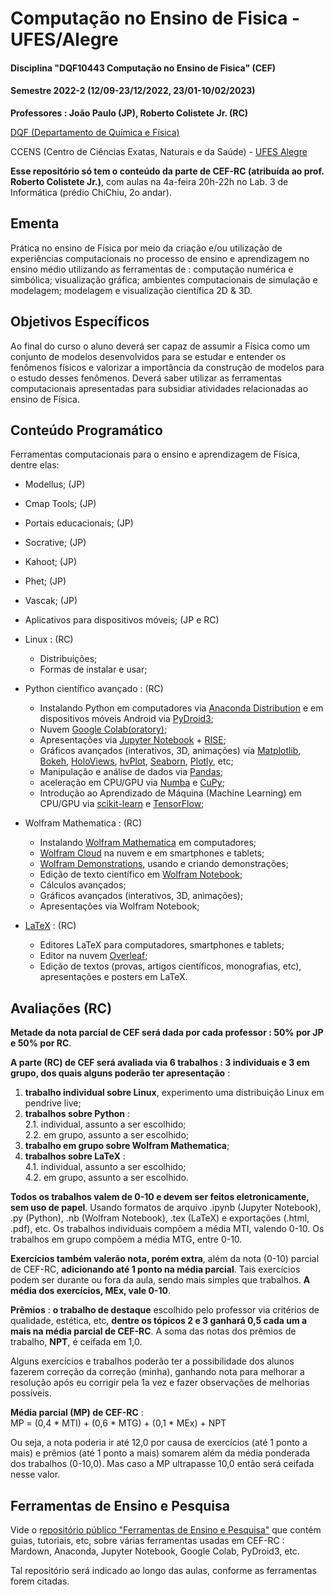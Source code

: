 # Computação no Ensino de Fisica - UFES/Alegre
#### Disciplina "DQF10443 Computação no Ensino de Fisica" (CEF)

#### Semestre 2022-2 (12/09-23/12/2022, 23/01-10/02/2023)

**Professores : João Paulo (JP), Roberto Colistete Jr. (RC)**

[DQF (Departamento de Química e Física)](http://alegre.ufes.br/ccens/departamento-de-quimica-e-fisica)

CCENS (Centro de Ciências Exatas, Naturais e da Saúde) - [UFES Alegre](http://alegre.ufes.br/)

**Esse repositório só tem o conteúdo da parte de CEF-RC (atribuída ao prof. Roberto Colistete Jr.)**, com aulas na 4a-feira 20h-22h no Lab. 3 de Informática (prédio ChiChiu, 2o andar).

## Ementa

Prática no ensino de Física por meio da criação e/ou utilização de experiências computacionais no processo de ensino e aprendizagem no ensino médio utilizando as ferramentas de : computação numérica e simbólica; visualização gráfica; ambientes computacionais de simulação e modelagem; modelagem e visualização científica 2D & 3D.

## Objetivos Específicos

Ao final do curso o aluno deverá ser capaz de assumir a Física como um conjunto de modelos desenvolvidos para se estudar e entender os fenômenos físicos e valorizar a importância da construção de modelos para o estudo desses fenômenos. Deverá saber utilizar as ferramentas computacionais apresentadas para subsidiar atividades relacionadas ao ensino de Física.

## Conteúdo Programático

Ferramentas computacionais para o ensino e aprendizagem de Física, dentre elas:
- Modellus;  (JP)
- Cmap Tools;  (JP)
- Portais educacionais;  (JP)
- Socrative;  (JP)
- Kahoot;  (JP)
- Phet;  (JP)
- Vascak;  (JP)
- Aplicativos para dispositivos móveis;  (JP e RC)
- Linux : (RC)
  - Distribuições;
  - Formas de instalar e usar;

- Python científico avançado : (RC)
  - Instalando Python em computadores via [Anaconda Distribution](https://www.anaconda.com/products/distribution) e em dispositivos móveis Android via [PyDroid3](https://play.google.com/store/apps/details?id=ru.iiec.pydroid3&hl=pt_BR&gl=US);
  - Nuvem [Google Colab(oratory)](https://research.google.com/colaboratory/);
  - Apresentações via [Jupyter Notebook](https://jupyter.org/) + [RISE](https://github.com/damianavila/RISE);
  - Gráficos avançados (interativos, 3D, animações) via [Matplotlib](https://matplotlib.org/), [Bokeh](https://bokeh.org/), [HoloViews](https://holoviews.org/), [hvPlot](https://hvplot.holoviz.org/), [Seaborn](https://seaborn.pydata.org/), [Plotly](https://plotly.com/python/), etc;
  - Manipulação e análise de dados via [Pandas](https://pandas.pydata.org/);
  - aceleração em CPU/GPU via [Numba](https://numba.pydata.org/) e [CuPy](https://cupy.dev/);
  - Introdução ao Aprendizado de Máquina (Machine Learning) em CPU/GPU via [scikit-learn](https://scikit-learn.org/) e [TensorFlow](https://www.tensorflow.org/);

- Wolfram Mathematica : (RC)
  - Instalando [Wolfram Mathematica](https://www.wolfram.com/mathematica/) em computadores;
  - [Wolfram Cloud](https://www.wolframcloud.com/) na nuvem e em smartphones e tablets;
  - [Wolfram Demonstrations](https://demonstrations.wolfram.com/), usando e criando demonstrações;
  - Edição de texto científico em [Wolfram Notebook](https://www.wolfram.com/notebooks/);
  - Cálculos avançados;
  - Gráficos avançados (interativos, 3D, animações);
  - Apresentações via Wolfram Notebook;

- [LaTeX](https://www.latex-project.org/) : (RC)
  - Editores LaTeX para computadores, smartphones e tablets;
  - Editor na nuvem [Overleaf](https://pt.overleaf.com/);
  - Edição de textos (provas, artigos científicos, monografias, etc), apresentações e posters em LaTeX.


## Avaliações (RC)

**Metade da nota parcial de CEF será dada por cada professor : 50% por JP e 50% por RC**.

**A parte (RC) de CEF será avaliada via 6 trabalhos : 3 individuais e 3 em grupo, dos quais alguns poderão ter apresentação** :

1. **trabalho individual sobre Linux**, experimento uma distribuição Linux em pendrive live;
2. **trabalhos sobre Python** :  
   2.1. individual, assunto a ser escolhido;  
   2.2. em grupo, assunto a ser escolhido; 
3. **trabalho em grupo sobre Wolfram Mathematica**;
4. **trabalhos sobre LaTeX** :  
    4.1. individual, assunto a ser escolhido;  
    4.2. em grupo, assunto a ser escolhido.

**Todos os trabalhos valem de 0-10 e devem ser feitos eletronicamente, sem uso de papel**. Usando formatos de arquivo .ipynb (Jupyter Notebook), .py (Python), .nb (Wolfram Notebook), .tex (LaTeX) e exportações (.html, .pdf), etc. Os trabalhos individuais compõem a média MTI, valendo 0-10. Os trabalhos em grupo compõem a média MTG, entre 0-10.

**Exercícios também valerão nota, porém extra**, além da nota (0-10) parcial de CEF-RC, **adicionando até 1 ponto na média parcial**. Tais exercícios podem ser durante ou fora da aula, sendo mais simples que trabalhos. **A média dos exercícios, MEx, vale 0-10**.

**Prêmios** : **o trabalho de destaque** escolhido pelo professor via critérios de qualidade, estética, etc, **dentre os tópicos 2 e 3 ganhará 0,5 cada um a mais na média parcial de CEF-RC**. A soma das notas dos prêmios de trabalho, **NPT**, é ceifada em 1,0.

Alguns exercícios e trabalhos poderão ter a possibilidade dos alunos fazerem correção da correção (minha), ganhando nota para melhorar a resolução após eu corrigir pela 1a vez e fazer observações de melhorias possíveis.

**Média parcial (MP) de CEF-RC** :  
MP = (0,4 * MTI) + (0,6 * MTG) + (0,1 * MEx) + NPT 

Ou seja, a nota poderia ir até 12,0 por causa de exercícios (até 1 ponto a mais) e prêmios (até 1 ponto a mais) somarem além da média ponderada dos trabalhos (0-10,0). Mas caso a MP ultrapasse 10,0 então será ceifada nesse valor.

## Ferramentas de Ensino e Pesquisa

Vide o r[epositório público "Ferramentas de Ensino e Pesquisa"](https://github.com/rcolistete/Ferramentas_Ensino_Pesquisa) que contém guias, tutoriais, etc, sobre várias ferramentas usadas em CEF-RC : Mardown, Anaconda, Jupyter Notebook, Google Colab, PyDroid3, etc.

Tal repositório será indicado ao longo das aulas, conforme as ferramentas forem citadas.